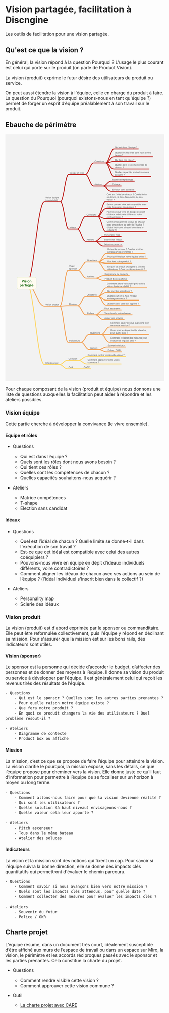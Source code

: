 # Vision partagée, facilitation à Discngine

Les outils de facilitation pour une vision partagée.

## Qu'est ce que la vision ?

En général, la vision répond à la question Pourquoi ?
L'usage le plus courant est celui qui porte sur le produit (on parle de Product Vision).

La vision (produit) exprime le futur désiré des utilisateurs du produit ou service.

On peut aussi étendre la vision à l'équipe, celle en charge du produit à faire. La question du Pourquoi (pourquoi existons-nous en tant qu'équipe ?) permet de forger un esprit d’équipe préalablement à son travail sur le produit.

## Ebauche de périmètre

![vision](faci-vision.png)

Pour chaque composant de la vision (produit et équipe) nous donnons une liste de questions auxquelles la facilitation peut aider à répondre et les ateliers possibles.

### Vision équipe   
  Cette partie cherche à développer la convivance (le vivre ensemble).

#### Equipe et rôles

- Questions
	- Qui est dans l’équipe ?
	- Quels sont les rôles dont nous avons besoin ?
	- Qui tient ces rôles ?
	- Quelles sont les compétences de chacun ?
	- Quelles capacités souhaitons-nous acquérir ?

- Ateliers
	- Matrice compétences
	- T-shape
	- Election sans candidat

#### Idéaux

- Questions
	- Quel est l’idéal de chacun ? Quelle limite se donne-t-il dans l'exécution de son travail ?
	- Est-ce que cet idéal est compatible avec celui des autres coéquipiers ?
	- Pouvons-nous vivre en équipe en dépit d’idéaux individuels différents, voire contradictoires ?
	- Comment aligner les idéaux de chacun avec ses actions au sein de l’équipe ? (l’idéal individuel s'inscrit bien dans le collectif ?)

- Ateliers
	- Personality map
	- Scierie des idéaux


### Vision produit

La vision (produit) est d'abord exprimée par le sponsor ou commanditaire. Elle peut être reformulée collectivement, puis l'équipe y répond en déclinant sa mission. Pour s'assurer que la mission est sur les bons rails, des indicateurs sont utiles.

#### Vision (sponsor)

Le sponsor est la personne qui décide d’accorder le budget, d’affecter des personnes et de donner des moyens à l’équipe. Il donne sa vision du produit ou service à développer par l’équipe. Il est généralement celui qui reçoit les revenus tirés des résultats de l’équipe.

    - Questions
    	- Qui est le sponsor ? Quelles sont les autres parties prenantes ?
    	- Pour quelle raison notre équipe existe ?
    	- Que fera notre produit ?
    	- En quoi ce produit changera la vie des utilisateurs ? Quel problème résout-il ?

    - Ateliers
    	- Diagramme de contexte
    	- Product box ou affiche

#### Mission

La mission, c’est ce que se propose de faire l’équipe pour atteindre la vision. La vision clarifie le pourquoi, la mission expose, sans les détails, ce que l’équipe propose pour cheminer vers la vision. Elle donne juste ce qu’il faut d’information pour permettre à l’équipe de se focaliser sur un horizon à moyen ou long terme.

    - Questions
    	- Comment allons-nous faire pour que la vision devienne réalité ?
    	- Qui sont les utilisateurs ?
    	- Quelle solution (à haut niveau) envisageons-nous ?
    	- Quelle valeur cela leur apporte ?

    - Ateliers
    	- Pitch ascenseur
    	- Tous dans le même bateau
    	- Atelier des soluces

#### Indicateurs

La vision et la mission sont des notions qui fixent un cap. Pour savoir si l'équipe suivra la bonne direction, elle se donne des impacts clés quantitatifs qui permettront d'évaluer le chemin parcouru.

    - Questions
    	- Comment savoir si nous avançons bien vers notre mission ?
    	- Quels sont les impacts clés attendus, pour quelle date ?
    	- Comment collecter des mesures pour évaluer les impacts clés ?

    - Ateliers
    	- Souvenir du futur
    	- Police / OKR

## Charte projet

L’équipe résume, dans un document très court, idéalement susceptible d’être affiché aux murs de l’espace de travail ou dans un espace sur Miro, la vision, le périmètre et les accords réciproques passés avec le sponsor et les parties prenantes.
Cela constitue la charte du projet.

- Questions
    - Comment rendre visible cette vision ?
    - Comment approuver cette vision commune ?

- Outil
    - [La charte projet avec CARE](https://www.aubryconseil.com/post/2022/canevas/)
